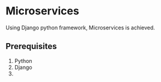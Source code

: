 # Microservices
Using Django python framework, Microservices is achieved.

## Prerequisites

1. Python
2. Django
3. 
